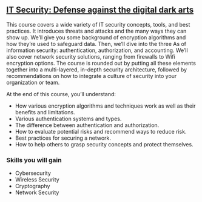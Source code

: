 ## [IT Security: Defense against the digital dark arts](https://www.coursera.org/learn/it-security/) 

This course covers a wide variety of IT security concepts, tools, and best practices. It introduces threats and attacks and the many ways they can show up. We’ll give you some background of encryption algorithms and how they’re used to safeguard data. Then, we’ll dive into the three As of information security: authentication, authorization, and accounting. We’ll also cover network security solutions, ranging from firewalls to Wifi encryption options. The course is rounded out by putting all these elements together into a multi-layered, in-depth security architecture, followed by recommendations on how to integrate a culture of security into your organization or team.

At the end of this course, you’ll understand:

* How various encryption algorithms and techniques work as well as their benefits and limitations.
* Various authentication systems and types.
* The difference between authentication and authorization.
* How to evaluate potential risks and recommend ways to reduce risk.
* Best practices for securing a network.
* How to help others to grasp security concepts and protect themselves.

### Skills you will gain

* Cybersecurity
* Wireless Security
* Cryptography
* Network Security
